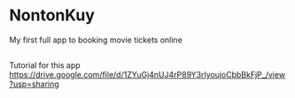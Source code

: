 # NontonKuy
My first full app to booking movie tickets online

##
Tutorial for this app
https://drive.google.com/file/d/1ZYuGj4nUJ4rP89Y3rlyoujoCbbBkFjP_/view?usp=sharing
